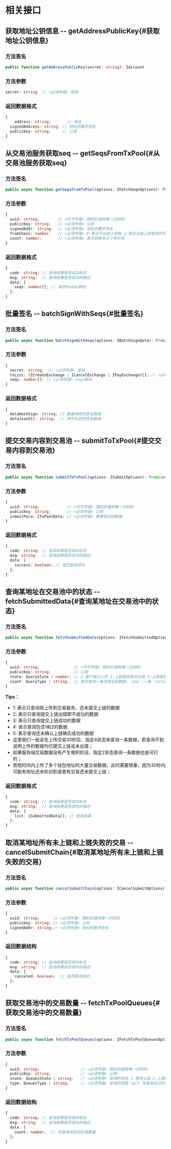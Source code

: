 # 相关接口

## 获取地址公钥信息 -- getAddressPublicKey{#获取地址公钥信息}

### 方法签名

```typescript
public function getAddressPublicKey(secret: string): IAccount
```

### 方法参数

```typescript
secret: string  // <必须传值> 密钥
```

### 返回数据格式

```typescript
{
	address: string;       // 地址
  signedAddress: string; // 地址的数字签名
  publicKey: string;     // 公钥
}
```

## 从交易池服务获取seq -- getSeqsFromTxPool{#从交易池服务获取seq}

### 方法签名

```typescript
public async function getSeqsFromTxPool(options: IFetchSeqsOptions): Promise<IFetchSeqsResponse>
```

### 方法参数

```typescript
{
  uuid: string;        // <可不传值> 随机的通用唯一识别码
  publicKey: string;   // <必须传值> 公钥
  signedAddr: string;  // <必须传值> 地址的数字签名
  fromChain: number;   // <必须传值> 0-表示不从链上获取 1-表示从链上获取序列号
  count: number;       // <必须传值> 表示获取多少个序列号
}
```

### 返回数据格式

```typescript
{
  code: string; // 查询结果是否成功标志
  msg: string;  // 查询结果是否成功的描述
  data: {
    seqs: number[]; // 请求的seqs数组
  };
}
```

## 批量签名 -- batchSignWithSeqs{#批量签名}

### 方法签名

```typescript
public async function batchSignWithSeqs(options: IBatchSignData): Promise<ITxPoolData> 
```

### 方法参数

```typescript
{
  secret: string;  // <必须传值> 密钥
  txList: (ICreateExchange | ICancelExchange | IPayExchange)[]; // <必须传值> tx交易报文数组（仅支持挂单，撤单以及转账报文）
  seqs: number[]; // <必须传值> seqs数组
}
```

### 返回数据格式

```typescript
{
  dataHashSign: string; // 数据哈希的签名数据 
  dataJsonStr: string;  // 序列化后的签名数据
}
```

## 提交交易内容到交易池 -- submitToTxPool{#提交交易内容到交易池}

### 方法签名

```typescript
public async function submitToTxPool(options: ISubmitOptions): Promise<ISubmitResponse>
```

### 方法参数

```typescript
{
  uuid: string;            // <可不传值> 随机的通用唯一识别码
  publicKey: string;       // <必须传值> 公钥
  submitPara: ITxPoolData; // <必须传值> 需要提交的数据
}
```

### 返回数据格式

```typescript
{
  code: string; // 查询结果是否成功标志
  msg: string;  // 查询结果是否成功的描述
  data: {
    success: boolean; // 提交是否成功
  };
}
```

## 查询某地址在交易池中的状态 -- fetchSubmittedData{#查询某地址在交易池中的状态}

### 方法签名

```typescript
public async function fetchSubmittedData(options: IFetchSubmittedOptions): Promise<IFetchSubmittedResponse>
```

### 方法参数

```typescript
{
  uuid: string;               // <可不传值> 随机的通用唯一识别码
  publicKey: string;          // 公钥
  state: QueryState | number; // 1:客户端已上传 2:上链服务提交出错 3:上链服务提交成功 4:客户端已上传或上链服务提交出错 5:上链未确认
  count: QueryType | string;  // 表示查询一条还是全部数据，'one':一条 'total':全部
}
```

**Tips：**

 * 1: 表示只查询刚上传到交易服务，还未提交上链的数据
 * 2: 表示只查询提交上链出错即不成功的数据
 * 3: 表示只查询提交上链成功的数据
 * 4: 表示查询包含1和2的数据
 * 5: 表示查询还未确认上链确实成功的数据
 * 这里我们一般会在上传交易30秒后，指定4状态来查询一条数据，若查询不到说明上传的数据均已提交上链且未出错；
 * 如果服务端交易数据没有产生堆积的话，指定2状态查询一条数据也是可行的；
 * 若短时间内上传了多个钱包地址的大量交易数据，此时需要慎重，因为30秒内可能有地址还未轮训到或者有交易还未提交上链；

### 返回数据格式

```typescript
{
  code: string; // 查询结果是否成功标志
  msg: string;  // 查询结果是否成功的描述
  data: {
    list: ISubmittedData[]; // 查询结果
  };
}
```

## 取消某地址所有未上链和上链失败的交易 -- cancelSubmitChain{#取消某地址所有未上链和上链失败的交易}

### 方法签名

```typescript
public async function cancelSubmitChain(options: ICancelSubmitOptions): Promise<ICancelSubmitResponse>
```

### 方法参数

```typescript
{
  uuid: string;      // <必须传值> 随机的通用唯一识别码
  publicKey: string; // <必须传值> 公钥
  signedAddr: string;// <必须传值> 地址的数字签名
}
```

### 返回数据结构

```typescript
{
  code: string; // 查询结果是否成功标志
  msg: string;  // 查询结果是否成功的描述
  data: {
    canceled: boolean;  // 是否取消成功
  };
}
```

## 获取交易池中的交易数量 -- fetchTxPoolQueues{#获取交易池中的交易数量}

### 方法签名

```typescript
public async function fetchTxPoolQueues(options: IFetchTxPoolQueuesOptions): Promise<IFetchTxPoolQueuesResponse>
```

### 方法参数

```typescript
{
  uuid: string;                  // <必须传值> 随机的通用唯一识别码
  publicKey: string;             // <必须传值> 公钥
  state: QueuesState | string;   // <必须传值> 查询的状态 1.等待上链 2.上链时出错 3.已提交上链,但等待链上确认
  type: QueuesType | string;     // <必须传值> 查询的范围 self 仅查询自己的交易 total 查询所有的交易
}
```

### 返回数据结构

```typescript
{
  code: string; // 查询结果是否成功标志
  msg: string;  // 查询结果是否成功的描述
  data: {
    count: number;  // 所查询状态的交易数量
  };
}
```

